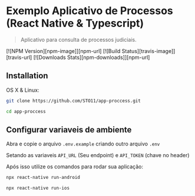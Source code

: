 # Exemplo Aplicativo de Processos (React Native & Typescript)
> Aplicativo para consulta de processos judiciais.

[![NPM Version][npm-image]][npm-url]
[![Build Status][travis-image]][travis-url]
[![Downloads Stats][npm-downloads]][npm-url]

## Installation

OS X & Linux:

```sh
git clone https://github.com/STO11/app-proccess.git
```

```sh
cd app-proccess
```

## Configurar variaveis de ambiente

Abra e copie o arquivo `.env.example` criando outro arquivo `.env`

Setando as variaveis  `API_URL` (Seu endpoint) e `API_TOKEN` (chave no header)

Após isso utilize os comandos para rodar sua aplicação:

```sh
npx react-native run-android
```

```sh
npx react-native run-ios
```
